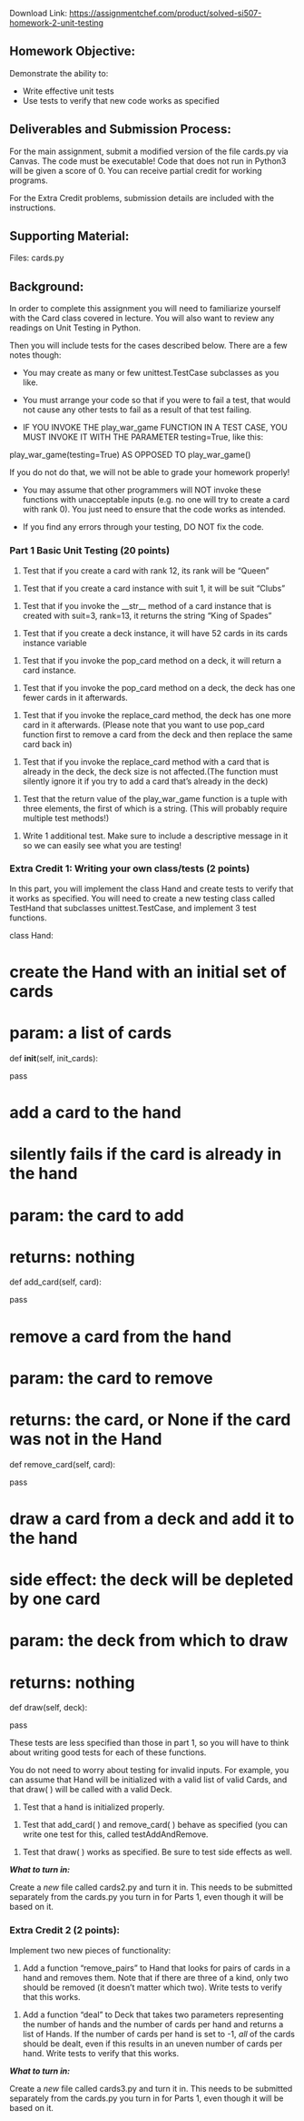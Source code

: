 Download Link: https://assignmentchef.com/product/solved-si507-homework-2-unit-testing
<br>
<h2>Homework Objective:</h2>

Demonstrate the ability to:

<ul>

 <li>Write effective unit tests</li>

 <li>Use tests to verify that new code works as specified</li>

</ul>




<h2>Deliverables and Submission Process:</h2>

For the main assignment, submit a modified version of the  file cards.py via Canvas.  The code must be executable!  Code that does not run in Python3 will be given a score of 0.  You can receive partial credit for working programs.




For the Extra Credit problems, submission details are included with the instructions.




<h2>Supporting Material:</h2>




Files: cards.py




<h2>Background:</h2>

In order to complete this assignment you will need to familiarize yourself with the Card class covered in lecture.  You will also want to review any readings on Unit Testing in Python.




Then you will include tests for the cases described below. There are a few notes though:

<ul>

 <li>You may create as many or few unittest.TestCase subclasses as you like.</li>

</ul>




<ul>

 <li>You must arrange your code so that if you were to fail a test, that would not cause any other tests to fail as a result of that test failing.</li>

</ul>




<ul>

 <li>IF YOU INVOKE THE play_war_game FUNCTION IN A TEST CASE, YOU MUST INVOKE IT WITH THE PARAMETER testing=True, like this:</li>

</ul>

play_war_game(testing=True) AS OPPOSED TO play_war_game()

If you do not do that, we will not be able to grade your homework properly!




<ul>

 <li>You may assume that other programmers will NOT invoke these functions with unacceptable inputs (e.g. no one will try to create a card with rank 0). You just need to ensure that the code works as intended.</li>

</ul>




<ul>

 <li>If you find any errors through your testing, DO NOT fix the code.</li>

</ul>




<h3>Part 1 Basic Unit Testing (20 points)</h3>




<ol>

 <li>Test that if you create a card with rank 12, its rank will be “Queen”</li>

</ol>




<ol>

 <li>Test that if you create a card instance with suit 1, it will be suit “Clubs”</li>

</ol>




<ol>

 <li>Test that if you invoke the __str__ method of a card instance that is created with suit=3, rank=13, it returns the string “King of Spades”</li>

</ol>




<ol>

 <li>Test that if you create a deck instance, it will have 52 cards in its cards instance variable</li>

</ol>




<ol>

 <li>Test that if you invoke the pop_card method on a deck, it will return a card instance.</li>

</ol>




<ol>

 <li>Test that if you invoke the pop_card method on a deck, the deck has one fewer cards in it afterwards.</li>

</ol>




<ol>

 <li>Test that if you invoke the replace_card method, the deck has one more card in it afterwards. (Please note that you want to use pop_card function first to remove a card from the deck and then replace the same card back in)</li>

</ol>




<ol>

 <li>Test that if you invoke the replace_card method with a card that is already in the deck, the deck size is not affected.(The function must silently ignore it if you try to add a card that’s already in the deck)</li>

</ol>




<ol>

 <li>Test that the return value of the play_war_game function is a tuple with three elements, the first of which is a string. (This will probably require multiple test methods!)</li>

</ol>




<ol>

 <li>Write 1 additional test. Make sure to include a descriptive message in it so we can easily see what you are testing!</li>

</ol>




<h3>Extra Credit 1: Writing your own class/tests (2 points)</h3>

In this part, you will implement the class Hand and create tests to verify that it works as specified. You will need to create a new testing class called TestHand that subclasses unittest.TestCase, and implement 3 test functions.




class Hand:

# create the Hand with an initial set of cards

# param: a list of cards

def __init__(self, init_cards):

pass




# add a card to the hand

# silently fails if the card is already in the hand

# param: the card to add

# returns: nothing

def add_card(self, card):

pass




# remove a card from the hand

# param: the card to remove

# returns: the card, or None if the card was not in the Hand

def remove_card(self, card):

pass




# draw a card from a deck and add it to the hand

# side effect: the deck will be depleted by one card

# param: the deck from which to draw

# returns: nothing

def draw(self, deck):

pass




These tests are less specified than those in part 1, so you will have to think about writing good tests for each of these functions.




You do not need to worry about testing for invalid inputs. For example, you can assume that Hand will be initialized with a valid list of valid Cards, and that draw( ) will be called with a valid Deck.




<ol>

 <li>Test that a hand is initialized properly.</li>

</ol>




<ol>

 <li>Test that add_card( ) and remove_card( ) behave as specified (you can write one test for this, called testAddAndRemove.</li>

</ol>




<ol>

 <li>Test that draw( ) works as specified. Be sure to test side effects as well.</li>

</ol>

<strong><em> </em></strong>

<strong><em>What to turn in:</em></strong>




Create a <em>new</em> file called cards2.py and turn it in. This needs to be submitted separately from the cards.py you turn in for Parts 1, even though it will be based on it.




<h3>Extra Credit 2 (2 points):</h3>

Implement two new pieces of functionality:




<ol>

 <li>Add a function “remove_pairs” to Hand that looks for pairs of cards in a hand and removes them. Note that if there are three of a kind, only two should be removed (it doesn’t matter which two). Write tests to verify that this works.</li>

</ol>




<ol>

 <li>Add a function “deal” to Deck that takes two parameters representing the number of hands and the number of cards per hand and returns a list of Hands. If the number of cards per hand is set to -1, <em>all </em>of the cards should be dealt, even if this results in an uneven number of cards per hand. Write tests to verify that this works.</li>

</ol>




<strong><em>What to turn in:</em></strong>




Create a <em>new</em> file called cards3.py and turn it in. This needs to be submitted separately from the cards.py you turn in for Parts 1, even though it will be based on it.







<strong> </strong>


